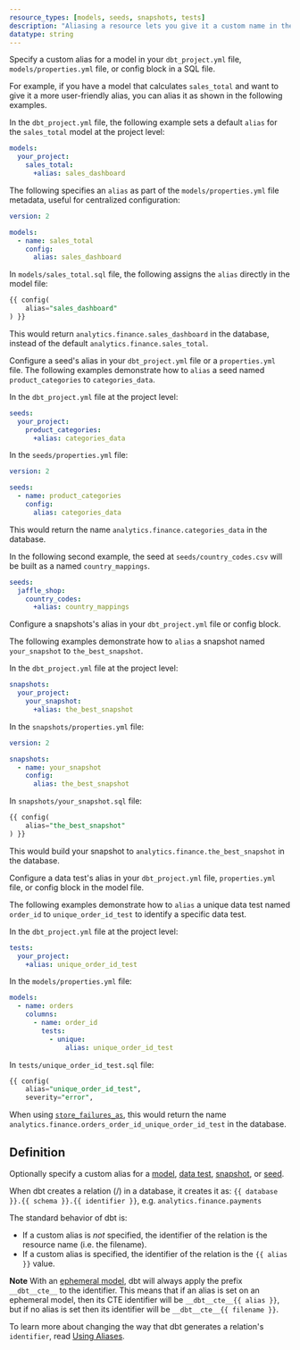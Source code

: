 ```yaml
---
resource_types: [models, seeds, snapshots, tests]
description: "Aliasing a resource lets you give it a custom name in the database instead of using the filename."
datatype: string
---
```



<Tabs>
<TabItem value="model" label="Models">

Specify a custom alias for a model in your `dbt_project.yml` file, `models/properties.yml` file, or config block in a SQL file. 

For example, if you have a model that calculates `sales_total` and want to give it a more user-friendly alias, you can alias it as shown in the following examples.

In the `dbt_project.yml` file, the following example sets a default `alias` for the `sales_total` model at the project level:

<File name='dbt_project.yml'>

```yml
models:
  your_project:
    sales_total:
      +alias: sales_dashboard
```
</File>

The following specifies an `alias` as part of the `models/properties.yml` file metadata, useful for centralized configuration:

<File name='models/properties.yml'>

```yml
version: 2

models:
  - name: sales_total
    config:
      alias: sales_dashboard
```
</File>

In `models/sales_total.sql` file, the following assigns the `alias` directly in the model file:

<File name='models/sales_total.sql'>

```sql
{{ config(
    alias="sales_dashboard"
) }}
```
</File>

This would return `analytics.finance.sales_dashboard` in the database, instead of the default `analytics.finance.sales_total`.

</TabItem>

<TabItem value="seeds" label="Seeds">

Configure a seed's alias in your `dbt_project.yml` file or a `properties.yml` file. The following examples demonstrate how to `alias` a seed named `product_categories` to `categories_data`.

In the `dbt_project.yml` file at the project level:

<File name='dbt_project.yml'>

```yml
seeds:
  your_project:
    product_categories:
      +alias: categories_data
```
</File>

In the `seeds/properties.yml` file:

<File name='seeds/properties.yml'>

```yml
version: 2

seeds:
  - name: product_categories
    config:
      alias: categories_data
```
</File>

This would return the name `analytics.finance.categories_data` in the database.

In the following second example, the seed at `seeds/country_codes.csv` will be built as a <Term id="table" /> named `country_mappings`.

<File name='dbt_project.yml'>

```yml
seeds:
  jaffle_shop:
    country_codes:
      +alias: country_mappings

```
</File>
</TabItem>

<TabItem value="snapshot" label="Snapshots">

Configure a snapshots's alias in your `dbt_project.yml` file or config block. 

The following examples demonstrate how to `alias` a snapshot named `your_snapshot` to `the_best_snapshot`.

In the `dbt_project.yml` file at the project level:

<File name='dbt_project.yml'>

```yml
snapshots:
  your_project:
    your_snapshot:
      +alias: the_best_snapshot
```
</File>

In the `snapshots/properties.yml` file:

<File name='snapshots/properties.yml'>

```yml
version: 2

snapshots:
  - name: your_snapshot
    config:
      alias: the_best_snapshot
```
</File>

In `snapshots/your_snapshot.sql` file:

<File name='snapshots/your_snapshot.sql'>

```sql
{{ config(
    alias="the_best_snapshot"
) }}
```
</File>

This would build your snapshot to `analytics.finance.the_best_snapshot` in the database.

</TabItem>

<TabItem value="test" label="Tests">

Configure a data test's alias in your `dbt_project.yml` file, `properties.yml` file, or config block in the model file. 

The following examples demonstrate how to `alias` a unique data test named `order_id` to `unique_order_id_test` to identify a specific data test.

In the `dbt_project.yml` file at the project level:

<File name='dbt_project.yml'>

```yml
tests:
  your_project:
    +alias: unique_order_id_test
```
</File>

In the `models/properties.yml` file:

<File name='models/properties.yml'>

```yml
models:
  - name: orders
    columns:
      - name: order_id
        tests:
          - unique:
              alias: unique_order_id_test
```
</File>

In `tests/unique_order_id_test.sql` file:

<File name='tests/unique_order_id_test.sql'>

```sql
{{ config(
    alias="unique_order_id_test",
    severity="error",
```
</File>

When using [`store_failures_as`](/reference/resource-configs/store_failures_as), this would return the name `analytics.finance.orders_order_id_unique_order_id_test` in the database.


</TabItem>
</Tabs>

## Definition

Optionally specify a custom alias for a [model](/docs/build/models), [data test](/docs/build/data-tests), [snapshot](/docs/build/snapshots), or [seed](/docs/build/seeds).

When dbt creates a relation (<Term id="table" />/<Term id="view" />) in a database, it creates it as: `{{ database }}.{{ schema }}.{{ identifier }}`, e.g. `analytics.finance.payments`

The standard behavior of dbt is:
* If a custom alias is _not_ specified, the identifier of the relation is the resource name (i.e. the filename).
* If a custom alias is specified, the identifier of the relation is the `{{ alias }}` value.

**Note** With an [ephemeral model](/docs/build/materializations), dbt will always apply the prefix `__dbt__cte__` to the <Term id="cte" /> identifier. This means that if an alias is set on an ephemeral model, then its CTE identifier will be `__dbt__cte__{{ alias }}`, but if no alias is set then its identifier will be `__dbt__cte__{{ filename }}`.

To learn more about changing the way that dbt generates a relation's `identifier`, read [Using Aliases](/docs/build/custom-aliases).

